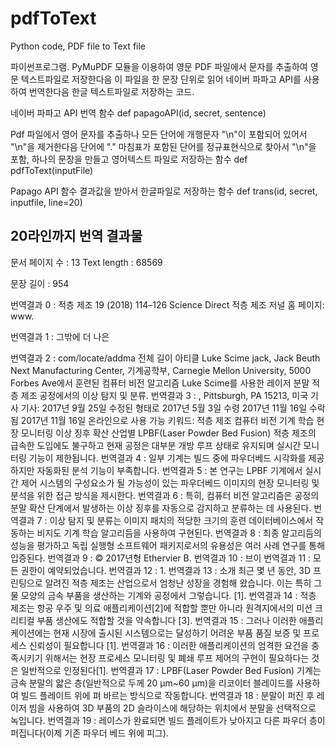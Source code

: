 # pdfToText
Python code, PDF file to Text file

파이썬프로그램.
PyMuPDF 모듈을 이용하여 영문 PDF 파일에서 문자를 추출하여 영문 텍스트파일로 저장한다음
이 파일을 한 문장 단위로 읽어 네이버 파파고 API를 사용하여 번역한다음 한글 텍스트파일로 저장하는 코드.

네이버 파파고 API 번역 함수
def papagoAPI(id, secret, sentence)

Pdf 파일에서 영어 문자를 추출하나 모든 단어에 개행문자 "\n"이 포함되어 있어서
"\n"을 제거한다음 단어에 "." 마침표가 포함된 단어를 정규표현식으로 찾아서 "\n"을 포함,
하나의 문장을 만들고 영어텍스트 파일로 저장하는 함수
def pdfToText(inputFile)

Papago API 함수 결과값을 받아서 한글파일로 저장하는 함수
def trans(id, secret, inputfile, line=20)

## 20라인까지 번역 결과물
문서 페이지 수 :  13
Text length :  68569

문장 길이 :  954

번역결과 0 : 적층 제조 19 (2018) 114–126 Science Direct 적층 제조 저널 홈 페이지: www.

번역결과 1 : 그밖에 더 나은

번역결과 2 : com/locate/addma 전체 길이 아티클 Luke Scime jack, Jack Beuth Next Manufacturing Center, 기계공학부, Carnegie Mellon University, 5000 Forbes Ave에서 훈련된 컴퓨터 비전 알고리즘 Luke Scime를 사용한 레이저 분말 적층 제조 공정에서의 이상 탐지 및 분류.
번역결과 3 : , Pittsburgh, PA 15213, 미국 기사 기사: 2017년 9월 25일 수정된 형태로 2017년 5월 3일 수령 2017년 11월 16일 수락됨 2017년 11월 16일 온라인으로 사용 가능 키워드: 적층 제조 컴퓨터 비전 기계 학습 현장 모니터링 이상 징후 확산 산업별 LPBF(Laser Powder Bed Fusion) 적층 제조의 급속한 도입에도 불구하고 현재 공정은 대부분 개방 루프 상태로 유지되며 실시간 모니터링 기능이 제한됩니다.
번역결과 4 : 일부 기계는 빌드 중에 파우더베드 시각화를 제공하지만 자동화된 분석 기능이 부족합니다.
번역결과 5 : 본 연구는 LPBF 기계에서 실시간 제어 시스템의 구성요소가 될 가능성이 있는 파우더베드 이미지의 현장 모니터링 및 분석을 위한 접근 방식을 제시한다.
번역결과 6 : 특히, 컴퓨터 비전 알고리즘은 공정의 분말 확산 단계에서 발생하는 이상 징후를 자동으로 감지하고 분류하는 데 사용된다.
번역결과 7 : 이상 탐지 및 분류는 이미지 패치의 적당한 크기의 훈련 데이터베이스에서 작동하는 비지도 기계 학습 알고리듬을 사용하여 구현된다.
번역결과 8 : 최종 알고리듬의 성능을 평가하고 독립 실행형 소프트웨어 패키지로서의 유용성은 여러 사례 연구를 통해 입증된다.
번역결과 9 : © 2017년형 Ethervier B.
번역결과 10 : 브이
번역결과 11 : 모든 권한이 예약되었습니다.
번역결과 12 : 1.
번역결과 13 : 소개 최근 몇 년 동안, 3D 프린팅으로 알려진 적층 제조는 산업으로서 엄청난 성장을 경험해 왔습니다. 이는 특히 그물 모양의 금속 부품을 생산하는 기계와 공정에서 그렇습니다. [1].
번역결과 14 : 적층 제조는 항공 우주 및 의료 애플리케이션[2]에 적합할 뿐만 아니라 원격지에서의 미션 크리티컬 부품 생산에도 적합할 것을 약속합니다 [3].
번역결과 15 : 그러나 이러한 애플리케이션에는 현재 시장에 출시된 시스템으로는 달성하기 어려운 부품 품질 보증 및 프로세스 신뢰성이 필요합니다 [1].
번역결과 16 : 이러한 애플리케이션의 엄격한 요건을 충족시키기 위해서는 현장 프로세스 모니터링 및 폐쇄 루프 제어의 구현이 필요하다는 것은 일반적으로 인정된다[1].
번역결과 17 : LPBF(Laser Powder Bed Fusion) 기계는 금속 분말의 얇은 층(일반적으로 두께 20 µm~60 µm)을 리코이터 블레이드를 사용하여 빌드 플레이트 위에 펴 바르는 방식으로 작동합니다.
번역결과 18 : 분말이 퍼진 후 레이저 빔을 사용하여 3D 부품의 2D 슬라이스에 해당하는 위치에서 분말을 선택적으로 녹입니다.
번역결과 19 : 레이스가 완료되면 빌드 플레이트가 낮아지고 다른 파우더 층이 퍼집니다(이제 기존 파우더 베드 위에 피그).
